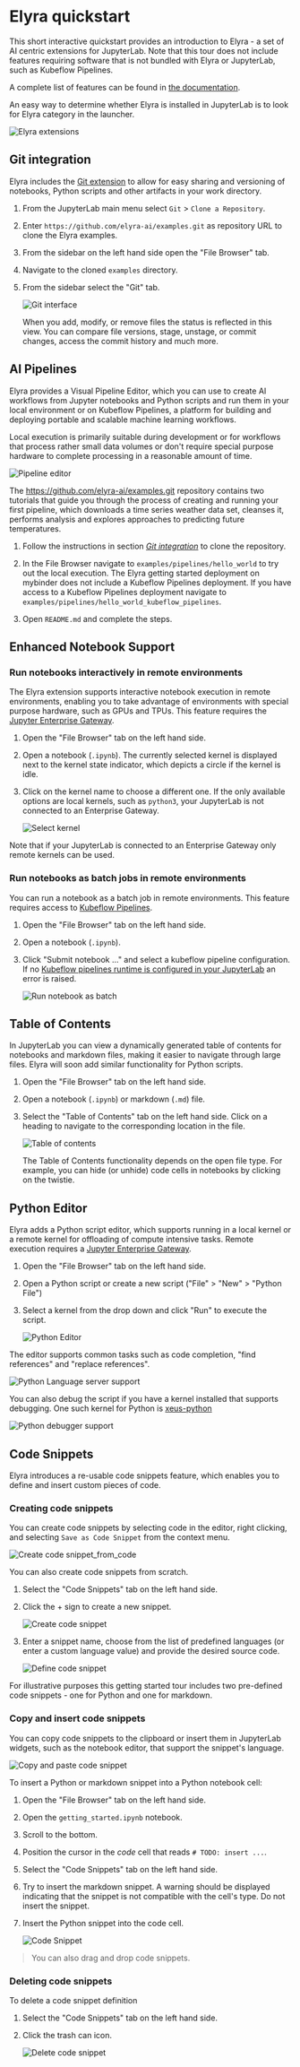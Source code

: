 <!--
{% comment %}
Copyright 2018-2025 Elyra Authors

Licensed under the Apache License, Version 2.0 (the "License");
you may not use this file except in compliance with the License.
You may obtain a copy of the License at

http://www.apache.org/licenses/LICENSE-2.0

Unless required by applicable law or agreed to in writing, software
distributed under the License is distributed on an "AS IS" BASIS,
WITHOUT WARRANTIES OR CONDITIONS OF ANY KIND, either express or implied.
See the License for the specific language governing permissions and
limitations under the License.
{% endcomment %}
-->
# Elyra quickstart

This short interactive quickstart provides an introduction to Elyra - a set of AI centric extensions for JupyterLab. Note that this tour does not include features requiring software that is not bundled with Elyra or JupyterLab, such as Kubeflow Pipelines.

A complete list of features can be found in [the documentation](https://elyra.readthedocs.io/en/latest/getting_started/overview.html).

An easy way to determine whether Elyra is installed in JupyterLab is to look for Elyra category in the launcher.

  ![Elyra extensions](images/elyra.png)

## Git integration

Elyra includes the [Git extension](https://github.com/jupyterlab/jupyterlab-git) to allow for easy sharing and versioning of notebooks, Python scripts and other artifacts in your work directory.

1. From the JupyterLab main menu select `Git` > `Clone a Repository`.
1. Enter `https://github.com/elyra-ai/examples.git` as repository URL to clone the Elyra examples.
1. From the sidebar on the left hand side open the "File Browser" tab.
1. Navigate to the cloned `examples` directory.
1. From the sidebar select the "Git" tab. 

   ![Git interface](images/git-interface.png)

   When you add, modify, or remove files the status is reflected in this view. You can compare file versions, stage, unstage, or commit changes, access the commit history and much more.

## AI Pipelines

Elyra provides a Visual Pipeline Editor, which you can use to create AI workflows from Jupyter notebooks and Python scripts and run them in your local environment or on Kubeflow Pipelines, a platform for building and deploying portable and scalable machine learning workflows.

Local execution is primarily suitable during development or for workflows that process rather small data volumes or don't require special purpose hardware to complete processing in a reasonable amount of time.

![Pipeline editor](images/pipeline-in-editor.png)

The https://github.com/elyra-ai/examples.git repository contains two tutorials that guide you through the process of creating and running your first pipeline, which downloads a time series weather data set, cleanses it, performs analysis and explores approaches to predicting future temperatures.

1. Follow the instructions in section _[Git integration](#git-integration)_ to clone the repository.
1. In the File Browser navigate to `examples/pipelines/hello_world` to try out the local execution. The Elyra getting started deployment on mybinder does not include a Kubeflow Pipelines deployment. If you have access to a Kubeflow Pipelines deployment navigate to `examples/pipelines/hello_world_kubeflow_pipelines`. 

1. Open `README.md` and complete the steps.

## Enhanced Notebook Support

### Run notebooks interactively in remote environments

The Elyra extension supports interactive notebook execution in remote environments, enabling you to take advantage of environments with special purpose hardware, such as GPUs and TPUs. This feature requires the [Jupyter Enterprise Gateway](https://jupyter-enterprise-gateway.readthedocs.io/en/latest/).

1. Open the "File Browser" tab on the left hand side.
1. Open a notebook (`.ipynb`). The currently selected kernel is displayed next to the kernel state indicator, which depicts a circle if the kernel is idle.
1. Click on the kernel name to choose a different one. If the only available options are local kernels, such as `python3`, your JupyterLab is not connected to an Enterprise Gateway.

   ![Select kernel](images/notebook_switch_kernel.png)

Note that if your JupyterLab is connected to an Enterprise Gateway only remote kernels can be used.   

### Run notebooks as batch jobs in remote environments

You can run a notebook as a batch job in remote environments. This feature requires access to [Kubeflow Pipelines](https://www.kubeflow.org/docs/pipelines/overview/pipelines-overview/).

1. Open the "File Browser" tab on the left hand side.
1. Open a notebook (`.ipynb`).
1. Click "Submit notebook ..." and select a kubeflow pipeline configuration. If no [Kubeflow pipelines runtime is configured in your JupyterLab](https://elyra.readthedocs.io/en/latest/user_guide/runtime-conf.html) an error is raised.

   ![Run notebook as batch](images/notebook_batch.png)

## Table of Contents

In JupyterLab you can view a dynamically generated table of contents for notebooks and markdown files, making it easier to navigate through large files. Elyra will soon add similar functionality for Python scripts.

1. Open the "File Browser" tab on the left hand side.
1. Open a notebook (`.ipynb`) or markdown (`.md`) file.
1. Select the "Table of Contents" tab on the left hand side. Click on a heading to navigate to the corresponding location in the file.

   ![Table of contents](images/toc_notebook.png)

   The Table of Contents functionality depends on the open file type. For example, you can hide (or unhide) code cells in notebooks by clicking on the twistie. 

## Python Editor

Elyra adds a Python script editor, which supports running in a local kernel or a remote kernel for offloading of compute intensive tasks. Remote execution requires a [Jupyter Enterprise Gateway](https://jupyter-enterprise-gateway.readthedocs.io/en/latest/). 

1. Open the "File Browser" tab on the left hand side.
1. Open a Python script or create a new script ("File" > "New" > "Python File")
1. Select a kernel from the drop down and click "Run" to execute the script.

   ![Python Editor](images/python_editor.png)
   
The editor supports common tasks such as code completion, "find references" and "replace references".

![Python Language server support](images/language_server.gif)

You can also debug the script if you have a kernel installed that supports debugging. One such kernel for Python is [xeus-python](https://github.com/jupyter-xeus/xeus-python)

![Python debugger support](images/python-script-debugger.gif)

## Code Snippets

Elyra introduces a re-usable code snippets feature, which enables you to define and insert custom pieces of code. 

### Creating code snippets

You can create code snippets by selecting code in the editor, right clicking, and selecting `Save as Code Snippet` from the context menu.

![Create code snippet_from_code](images/copy_and_paste_code_snippets.gif)

You can also create code snippets from scratch.

1. Select the "Code Snippets" tab on the left hand side. 
1. Click the + sign to create a new snippet. 

   ![Create code snippet](images/create_code_snippet.png)

1. Enter a snippet name, choose from the list of predefined languages (or enter a custom language value) and provide the desired source code. 

   ![Define code snippet](images/define_code_snippet.png)

For illustrative purposes this getting started tour includes two pre-defined code snippets - one for Python and one for markdown.   

### Copy and insert code snippets

You can copy code snippets to the clipboard or insert them in JupyterLab widgets, such as the notebook editor, that support the snippet's language.

![Copy and paste code snippet](images/consume_code_snippet.png)

To insert a Python or markdown snippet into a Python notebook cell:
1. Open the "File Browser" tab on the left hand side. 
1. Open the `getting_started.ipynb` notebook.
1. Scroll to the bottom.
1. Position the cursor in the _code_ cell that reads `# TODO: insert ...`.
1. Select the "Code Snippets" tab on the left hand side.
1. Try to insert the markdown snippet. A warning should be displayed indicating that the snippet is not compatible with the cell's type. Do not insert the snippet.
1. Insert the Python snippet into the code cell.

   ![Code Snippet](images/insert_code_snippet.png)
   
> You can also drag and drop code snippets.   

### Deleting code snippets

To delete a code snippet definition 

1. Select the "Code Snippets" tab on the left hand side.
1. Click the trash can icon. 

   ![Delete code snippet](images/delete_code_snippet.png)
